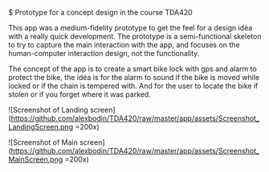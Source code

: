 $ Prototype for a concept design in the course TDA420

This app was a medium-fidelity prototype to get the feel for a design idéa with a really quick development.
The prototype is a semi-functional skeleton to try to capture the main interaction with the app, and focuses on the human-computer interaction design, not the functionality.

The concept of the app is to create a smart bike lock with gps and alarm to protect the bike, the idéa is for the alarm to sound if the bike is moved while locked or if the chain is tempered with. And for the user to locate the bike if stolen or if you forget where it was parked.

![Screenshot of Landing screen](https://github.com/alexbodin/TDA420/raw/master/app/assets/Screenshot_LandingScreen.png =200x)

![Screenshot of Main screen](https://github.com/alexbodin/TDA420/raw/master/app/assets/Screenshot_MainScreen.png =200x)
